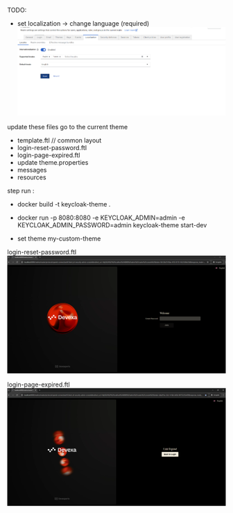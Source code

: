TODO:

- set localization -> change language (required)
![alt text](image.png)

update these files go to the current theme
- template.ftl      // common layout 
- login-reset-password.ftl
- login-page-expired.ftl
- update theme.properties
- messages
- resources



step run :
- docker build -t keycloak-theme .
- docker run -p 8080:8080 -e KEYCLOAK_ADMIN=admin -e KEYCLOAK_ADMIN_PASSWORD=admin keycloak-theme start-dev


- set theme
 my-custom-theme

login-reset-password.ftl
![alt text](image-1.png)

login-page-expired.ftl
![alt text](image-2.png)


